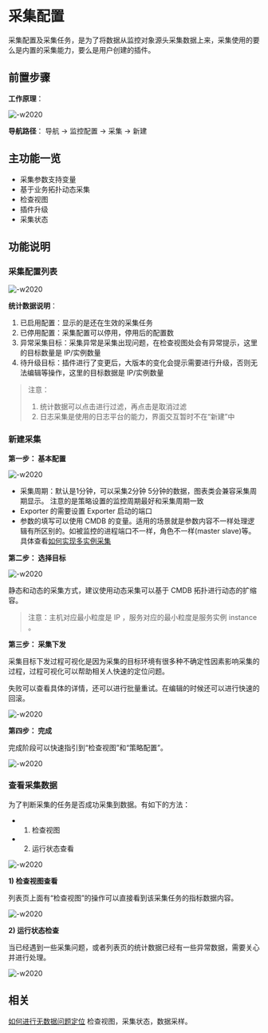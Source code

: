 # 采集配置

采集配置及采集任务，是为了将数据从监控对象源头采集数据上来，采集使用的要么是内置的采集能力，要么是用户创建的插件。

## 前置步骤

**工作原理**：

![-w2020](media/15795742954623.jpg)

**导航路径**： 导航 →  监控配置 →  采集 →  新建

## 主功能一览

* 采集参数支持变量
* 基于业务拓扑动态采集
* 检查视图
* 插件升级
* 采集状态

## 功能说明

### 采集配置列表

![-w2020](media/15795749115730.jpg)

**统计数据说明**：

1. 已启用配置：显示的是还在生效的采集任务
2. 已停用配置：采集配置可以停用，停用后的配置数
3. 异常采集目标：采集异常是采集出现问题，在检查视图处会有异常提示，这里的目标数量是 IP/实例数量
4. 待升级目标：插件进行了变更后，大版本的变化会提示需要进行升级，否则无法编辑等操作，这里的目标数据是 IP/实例数量

> 注意：
> 1. 统计数据可以点击进行过滤，再点击是取消过滤
> 2. 日志采集是使用的日志平台的能力，界面交互暂时不在“新建”中

### 新建采集

**第一步： 基本配置**

![-w2020](media/15754470245591.jpg)

* 采集周期：默认是1分钟，可以采集2分钟 5分钟的数据，图表类会兼容采集周期显示。 注意的是策略设置的监控周期最好和采集周期一致
* Exporter 的需要设置 Exporter 启动的端口
* 参数的填写可以使用 CMDB 的变量。适用的场景就是参数内容不一样处理逻辑有所区别的。如被监控的进程端口不一样，角色不一样(master slave)等。具体查看[如何实现多实例采集](../../guide/multi_instance_monitor.md)

**第二步： 选择目标**

![-w2020](media/15795947218571.jpg)

静态和动态的采集方式，建议使用动态采集可以基于 CMDB 拓扑进行动态的扩缩容。

> 注意：主机对应最小粒度是 IP ，服务对应的最小粒度是服务实例 instance 。

**第三步： 采集下发**

采集目标下发过程可视化是因为采集的目标环境有很多种不确定性因素影响采集的过程，过程可视化可以帮助相关人快速的定位问题。

失败可以查看具体的详情，还可以进行批量重试。在编辑的时候还可以进行快速的回滚。

![-w2020](media/15795951541532.jpg)

**第四步： 完成**

完成阶段可以快速指引到“检查视图”和“策略配置”。

![-w2020](media/15795952646927.jpg)

### 查看采集数据

为了判断采集的任务是否成功采集到数据。有如下的方法：

* 1) 检查视图
* 2) 运行状态查看

![-w2020](media/15795955094428.jpg)

**1) 检查视图查看**

列表页上面有“检查视图”的操作可以直接看到该采集任务的指标数据内容。

![-w2020](media/16044652669257.jpg)

**2) 运行状态检查**

当已经遇到一些采集问题，或者列表页的统计数据已经有一些异常数据，需要关心并进行处理。

![-w2020](media/15795956263451.jpg)

## 相关

[如何进行无数据问题定位](../../guide/nodata_problem.md) 检查视图，采集状态，数据采样。
